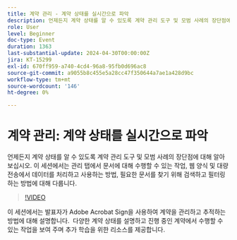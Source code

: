 ```yaml
---
title: 계약 관리 - 계약 상태를 실시간으로 파악
description: 언제든지 계약 상태를 알 수 있도록 계약 관리 도구 및 모범 사례의 장단점에 대해 알아보십시오.
role: User
level: Beginner
doc-type: Event
duration: 1363
last-substantial-update: 2024-04-30T00:00:00Z
jira: KT-15299
exl-id: 670ff959-a740-4cd4-96a8-95fb0d696ac8
source-git-commit: a9055b8c455e5a28cc47f350644a7ae1a428d9bc
workflow-type: tm+mt
source-wordcount: '146'
ht-degree: 0%

---
```


# 계약 관리: 계약 상태를 실시간으로 파악

언제든지 계약 상태를 알 수 있도록 계약 관리 도구 및 모범 사례의 장단점에 대해 알아보십시오. 이 세션에서는 관리 탭에서 문서에 대해 수행할 수 있는 작업, 웹 양식 및 대량 전송에서 데이터를 처리하고 사용하는 방법, 필요한 문서를 찾기 위해 검색하고 필터링하는 방법에 대해 다룹니다.

>[!VIDEO](https://video.tv.adobe.com/v/3428190/?learn=on)

이 세션에서는 발표자가 Adobe Acrobat Sign을 사용하여 계약을 관리하고 추적하는 방법에 대해 설명합니다. &#x200B; 다양한 계약 상태를 설명하고 진행 중인 계약에서 수행할 수 있는 작업을 보여 주며 추가 학습을 위한 리소스를 제공합니다.
